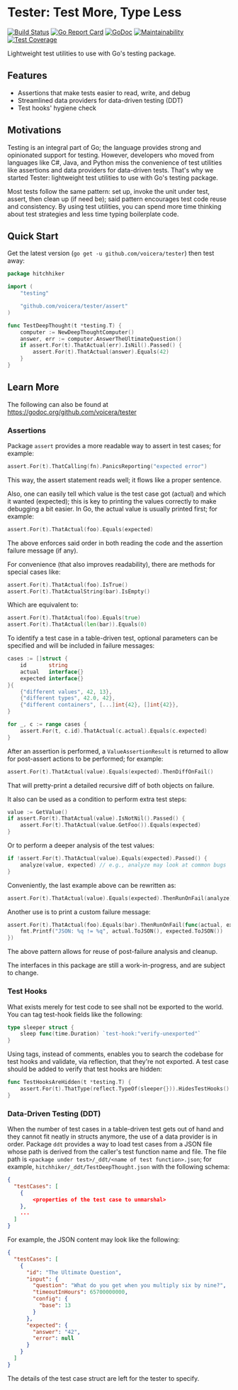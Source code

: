 # Tester: Test More, Type Less

[![Build Status](https://travis-ci.org/voicera/tester.svg?branch=master)](https://travis-ci.org/voicera/tester)
[![Go Report Card](https://goreportcard.com/badge/github.com/voicera/tester)](https://goreportcard.com/report/github.com/voicera/tester)
[![GoDoc](https://godoc.org/github.com/voicera/tester?status.svg)](https://godoc.org/github.com/voicera/tester)
[![Maintainability](https://api.codeclimate.com/v1/badges/5a77a77b9efb9bacb55d/maintainability)](https://codeclimate.com/github/voicera/tester/maintainability)
[![Test Coverage](https://api.codeclimate.com/v1/badges/5a77a77b9efb9bacb55d/test_coverage)](https://codeclimate.com/github/voicera/tester/test_coverage)

Lightweight test utilities to use with Go's testing package.

## Features
* Assertions that make tests easier to read, write, and debug
* Streamlined data providers for data-driven testing (DDT)
* Test hooks' hygiene check

## Motivations
Testing is an integral part of Go; the language provides strong and opinionated
support for testing. However, developers who moved from languages like C#, Java,
and Python miss the convenience of test utilities like assertions and data
providers for data-driven tests. That's why we started Tester: lightweight test
utilities to use with Go's testing package.

Most tests follow the same pattern: set up, invoke the unit under test, assert,
then clean up (if need be); said pattern encourages test code reuse
and consistency. By using test utilities, you can spend more time thinking about
test strategies and less time typing boilerplate code.

## Quick Start
Get the latest version (`go get -u github.com/voicera/tester`) then test away:

```go
package hitchhiker

import (
    "testing"

    "github.com/voicera/tester/assert"
)

func TestDeepThought(t *testing.T) {
    computer := NewDeepThoughtComputer()
    answer, err := computer.AnswerTheUltimateQuestion()
    if assert.For(t).ThatActual(err).IsNil().Passed() {
        assert.For(t).ThatActual(answer).Equals(42)
    }
}
```

## Learn More
The following can also be found at <https://godoc.org/github.com/voicera/tester>

### Assertions
Package `assert` provides a more readable way to assert in test cases;
for example:

```go
assert.For(t).ThatCalling(fn).PanicsReporting("expected error")
```

This way, the assert statement reads well; it flows like a proper sentence.

Also, one can easily tell which value is the test case got (actual)
and which it wanted (expected); this is key to printing the values correctly
to make debugging a bit easier. In Go, the actual value is usually printed
first; for example:

```go
assert.For(t).ThatActual(foo).Equals(expected)
```

The above enforces said order in both reading the code and the assertion failure
message (if any).

For convenience (that also improves readability), there are methods for special
cases like:

```go
assert.For(t).ThatActual(foo).IsTrue()
assert.For(t).ThatActualString(bar).IsEmpty()
```

Which are equivalent to:

```go
assert.For(t).ThatActual(foo).Equals(true)
assert.For(t).ThatActual(len(bar)).Equals(0)
```

To identify a test case in a table-driven test, optional parameters can be
specified and will be included in failure messages:

```go
cases := []struct {
    id       string
    actual   interface{}
    expected interface{}
}{
    {"different values", 42, 13},
    {"different types", 42.0, 42},
    {"different containers", [...]int{42}, []int{42}},
}

for _, c := range cases {
    assert.For(t, c.id).ThatActual(c.actual).Equals(c.expected)
}
```

After an assertion is performed, a `ValueAssertionResult` is returned to allow
for post-assert actions to be performed; for example:

```go
assert.For(t).ThatActual(value).Equals(expected).ThenDiffOnFail()
```

That will pretty-print a detailed recursive diff of both objects on failure.

It also can be used as a condition to perform extra test steps:

```go
value := GetValue()
if assert.For(t).ThatActual(value).IsNotNil().Passed() {
    assert.For(t).ThatActual(value.GetFoo()).Equals(expected)
}
```

Or to perform a deeper analysis of the test values:

```go
if !assert.For(t).ThatActual(value).Equals(expected).Passed() {
    analyze(value, expected) // e.g., analyze may look at common bugs
}
```

Conveniently, the last example above can be rewritten as:

```go
assert.For(t).ThatActual(value).Equals(expected).ThenRunOnFail(analyze)
```

Another use is to print a custom failure message:

```go
assert.For(t).ThatActual(foo).Equals(bar).ThenRunOnFail(func(actual, expected interface{}) {
    fmt.Printf("JSON: %q != %q", actual.ToJSON(), expected.ToJSON())
})
```

The above pattern allows for reuse of post-failure analysis and cleanup.

The interfaces in this package are still a work-in-progress, and are subject
to change.

### Test Hooks
What exists merely for test code to see shall not be exported to the world.
You can tag test-hook fields like the following:

```go
type sleeper struct {
    sleep func(time.Duration) `test-hook:"verify-unexported"`
}
```

Using tags, instead of comments, enables you to search the codebase for test
hooks and validate, via reflection, that they're not exported.
A test case should be added to verify that test hooks are hidden:

```go
func TestHooksAreHidden(t *testing.T) {
    assert.For(t).ThatType(reflect.TypeOf(sleeper{})).HidesTestHooks()
}
```

### Data-Driven Testing (DDT)
When the number of test cases in a table-driven test gets out of hand and they
cannot fit neatly in structs anymore, the use of a data provider is in order.
Package `ddt` provides a way to load test cases from a JSON file whose path
is derived from the caller's test function name and file. The file path is
`<package under test>/_ddt/<name of test function>.json`; for example,
`hitchhiker/_ddt/TestDeepThought.json` with the following schema:

```json
{
  "testCases": [
    {
        <properties of the test case to unmarshal>
    },
    ...
  ]
}
```

For example, the JSON content may look like the following:

```json
{
  "testCases": [
    {
      "id": "The Ultimate Question",
      "input": {
        "question": "What do you get when you multiply six by nine?",
        "timeoutInHours": 65700000000,
        "config": {
          "base": 13
        }
      },
      "expected": {
        "answer": "42",
        "error": null
      }
    }
  ]
}
```

The details of the test case struct are left for the tester to specify.
